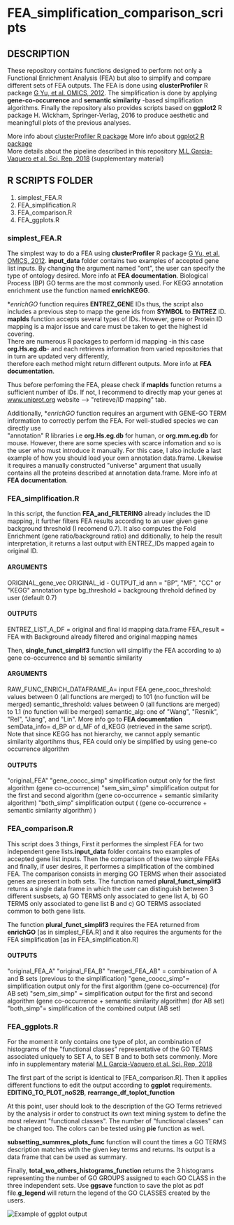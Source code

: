 # FEA_simplification_comparison_scripts


## DESCRIPTION

These repository contains functions designed to perform not only a Functional Enrichment Analysis (FEA) but also to simplify and compare different sets of FEA outputs.
The FEA is done using **clusterProfiler** R package [G Yu, et al. OMICS, 2012](https://www.ncbi.nlm.nih.gov/pmc/articles/PMC3339379/?report=classic). The simplification is done by applying **gene-co-occurrence** and **semantic similarity** -based simplification algorithms. Finally the repository also provides scripts based on **ggplot2** R package H. Wickham, Springer-Verlag, 2016 to produce aesthetic and meaningfull plots of the previous analyses.  

More info about [clusterProfiler R package](http://bioconductor.org/packages/release/bioc/vignettes/clusterProfiler/inst/doc/clusterProfiler.html)
More info about [ggplot2  R package](https://ggplot2.tidyverse.org/index.html)   
More details about the pipeline described in this repository [M.L Garcia-Vaquero et al. Sci. Rep, 2018](https://rdcu.be/bb8Sw) (supplementary material)

## R SCRIPTS FOLDER

1. simplest_FEA.R
2. FEA_simplification.R
3. FEA_comparison.R
4. FEA_ggplots.R

### simplest_FEA.R

The simplest way to do a FEA using **clusterProfiler** R package [G Yu, et al. OMICS, 2012](https://www.ncbi.nlm.nih.gov/pmc/articles/PMC3339379/?report=classic).  **input_data** folder contains two examples of accepted gene list inputs. By changing the argument named "ont", the user can specify the type of ontology desired. More info at **FEA documentation**. Biological Process (BP) GO terms are the most commonly used. For KEGG annotation enrichment use the function named **enrichKEGG**.
 
**enrichGO* function requires **ENTREZ_GENE** IDs thus, the script also includes a previous step to mapp the gene ids from **SYMBOL** to **ENTREZ** ID.
**mapIds** function accepts several types of IDs. However, gene or Protein ID mapping is a major issue and care must be taken to get the highest id covering.  
There are numerous R packages to perform id mapping -in this case **org.Hs.eg.db**- and each retrieves information from varied repositories that in turn are updated very differently,   
therefore each method might return different outputs. More info at **FEA documentation**.

Thus before perfoming the FEA, please check if **mapIds** function returns a sufficient number of IDs. If not, I recommend to directly map your genes at www.uniprot.org website --> "retireve/ID mapping" tab.

Additionally, **enrichGO* function requires an argument with GENE-GO TERM information to correctly perfom the FEA. For well-studied species we can directly use   
"annotation" R libraries i.e **org.Hs.eg.db** for human, or **org.mm.eg.db** for mouse. However, there are some species with scarce infomation and so is the user who must introduce it manually. For this case, I also include a last example of how you should load your own annotation data.frame. Likewise it requires a manually constructed "universe" argument that usually contains all the proteins described at annotation data.frame. More info at **FEA documentation**.


### FEA_simplification.R

In this script, the function **FEA_and_FILTERING** already includes the ID mapping, it further filters FEA results according to an user given gene background threshold (I recomend 0.7). It also computes the Fold Enrichment (gene ratio/background ratio) and dditionally, to help the result interpretation, it returns a last output with ENTREZ_IDs mapped again to original ID.  


#### **ARGUMENTS**  
ORIGINAL_gene_vec
ORIGINAL_id - OUTPUT_id
ann = "BP", "MF", "CC" or "KEGG" annotation type
bg_threshold =  backgroung threhold defined by user (default 0.7)

#### **OUTPUTS**
ENTREZ_LIST_A_DF = original and final id mapping data.frame
FEA_result = FEA with Background already filtered and original mapping names


Then, **single_funct_simplif3** function will simplifiy the FEA according to a) gene co-occurrence and b) semantic similarity


#### **ARGUMENTS**  

RAW_FUNC_ENRICH_DATAFRAME_A= input FEA 
gene_cooc_threshold: values between 0 (all functions are merged) to 101 (no function will be merged)
semantic_threshold: values between 0 (all functions are merged) to 1.1 (no function will be merged)
semantic_alg: one of "Wang", "Resnik", "Rel", "Jiang", and "Lin". More info go to **FEA documentation**
semData_info= d_BP or d_MF of d_KEGG  (retrieved in the same script).  
Note that since KEGG has not hierarchy, we cannot apply semantic similarity algortihms thus, FEA could only be simplified by using gene-co occurrence algorithm


#### **OUTPUTS**
"original_FEA"
"gene_coocc_simp" simplification output only for the first algorithm (gene co-occurrence) 
"sem_sim_simp" simplification output for the first and second algorithm (gene co-occurrence + semantic similarity algorithm) 
"both_simp" simplification output ( (gene co-occurrence + semantic similarity algorithm) )



### FEA_comparison.R

This script does 3 things, First it performes the simplest FEA for two independent gene lists.**input_data** folder contains two examples of accepted gene list inputs. Then the comparison of these two simple FEAs and finally, if user desires, it performes a simplification of the combined FEA. 
The comparison consists in merging GO TERMS when their associated genes are present in both sets. The function named **plural_funct_simplif3** returns a single data frame in which the user can distinguish between 3 different susbsets, a) GO TERMS only associated to gene list A, b)  GO TERMS only associated to gene list B and c) GO TERMS associated common to both gene lists. 

The function **plural_funct_simplif3** requires the FEA returned from **enrichGO** [as in simplest_FEA.R] and it also requires the arguments for the FEA simplification [as in FEA_simplification.R]

#### **OUTPUTS**

"original_FEA_A"
"original_FEA_B"
"merged_FEA_AB" = combination of A and B sets (previous to the simplification)
"gene_coocc_simp"= simplification output only for the first algorithm (gene co-occurrence) (for AB set)
"sem_sim_simp" = simplification output for the first and second algorithm (gene co-occurrence + semantic similarity algorithm) (for AB set)
"both_simp"=  simplification of the combined output (AB set)



### FEA_ggplots.R

For the moment it only contains one type of plot, an combination of histograms of the "functional classes" representative of the GO TERMS associated uniquely to SET A, to SET B and to both sets commonly. More info in supplementary material [M.L Garcia-Vaquero et al. Sci. Rep, 2018](https://rdcu.be/bb8Sw)

The first part of the script is identical to [FEA_comparison.R]. Then it applies different functions to edit the output according to **ggplot** requirements.
**EDITING_TO_PLOT_noS2B**, **rearrange_df_toplot_function**

At this point, user should look to the description of the GO Terms retrieved by the analysis ir order to construct its own text mining system to define the most relevant "functional classes". The number of "functional classes" can be changed too. The colors can be tested using **pie** function as well.

**subsetting_summres_plots_func** function will count the times a GO TERMS description matches with the given key terms and returns. Its output is a data frame that can be used as summary.

Finally, **total_wo_others_histograms_function** returns the 3 histograms representing the number of GO GROUPS assigned to each GO CLASS in the three independent sets. Use **ggsave** function to save the plot as pdf file.**g_legend** will return the legend of the GO CLASSES created by the users. 



<img src="/Users/Marina/Documents/R_work/FEA_simplification_comparison_scripts/input_data/FEA_comparison_histogram.pdf" alt="Example of ggplot output">


